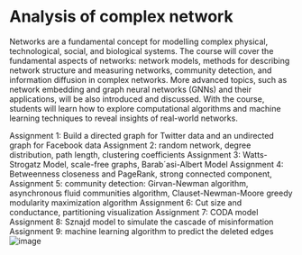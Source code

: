 # Analysis of complex network
Networks are a fundamental concept for modelling complex physical, technological, social, and biological systems. The course will cover the fundamental aspects of networks: network models, methods for describing network structure and measuring networks, community detection, and information diffusion in complex networks. More advanced topics, such as network embedding and graph neural networks (GNNs) and their applications, will be also introduced and discussed. With the course, students will learn how to explore computational algorithms and machine learning techniques to reveal insights of real-world networks.


Assignment 1: Build a directed graph for Twitter data and an undirected graph for Facebook data
Assignment 2: random network, degree distribution, path length, clustering coefficients
Assignment 3: Watts-Strogatz Model, scale-free graphs, Barab´asi-Albert Model
Assignment 4: Betweenness closeness and PageRank, strong connected component, 
Assignment 5: community detection: Girvan-Newman algorithm, asynchronous fluid communities algorithm, Clauset-Newman-Moore greedy modularity maximization algorithm 
Assignment 6: Cut size and conductance, partitioning visualization
Assignment 7: CODA model
Assignment 8: Sznajd model to simulate the cascade of misinformation
Assignment 9: machine learning algorithm to predict the deleted edges
![image](https://user-images.githubusercontent.com/65603840/236187597-f47438d6-7797-4843-8d9d-df7e5bba4ab7.png)
